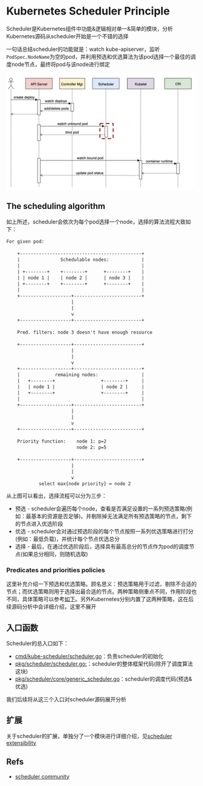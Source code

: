Kubernetes Scheduler Principle
==============================

Scheduler是Kubernetes组件中功能&逻辑相对单一&简单的模块，分析Kubernetes源码从scheduler开始是一个不错的选择

一句话总结scheduler的功能就是：watch kube-apiserver，监听`PodSpec.NodeName`为空的pod，并利用预选和优选算法为该pod选择一个最佳的调度node节点，最终将pod与该node进行绑定

![](images/kubernetes_scheduler.png)

## The scheduling algorithm

如上所述，scheduler会依次为每个pod选择一个node，选择的算法流程大致如下：

```
For given pod:

    +---------------------------------------------+
    |               Schedulable nodes:            |
    |                                             |
    | +--------+    +--------+      +--------+    |
    | | node 1 |    | node 2 |      | node 3 |    |
    | +--------+    +--------+      +--------+    |
    |                                             |
    +-------------------+-------------------------+
                        |
                        |
                        v
    +-------------------+-------------------------+

    Pred. filters: node 3 doesn't have enough resource

    +-------------------+-------------------------+
                        |
                        |
                        v
    +-------------------+-------------------------+
    |             remaining nodes:                |
    |   +--------+                 +--------+     |
    |   | node 1 |                 | node 2 |     |
    |   +--------+                 +--------+     |
    |                                             |
    +-------------------+-------------------------+
                        |
                        |
                        v
    +-------------------+-------------------------+

    Priority function:    node 1: p=2
                          node 2: p=5

    +-------------------+-------------------------+
                        |
                        |
                        v
            select max{node priority} = node 2
```

从上图可以看出，选择流程可以分为三步：

* 预选 - scheduler会遍历每个node，查看是否满足设置的一系列预选策略(例如：最基本的资源是否足够)。并剔除掉无法满足所有预选策略的节点，剩下的节点进入优选阶段
* 优选 - scheduler会对通过预选阶段的每个节点按照一系列优选策略进行打分(例如：最低负载)，并统计每个节点优选总分
* 选择 - 最后，在通过优选阶段后，选择具有最高总分的节点作为pod的调度节点(如果总分相同，则随机选取)

### Predicates and priorities policies

这里补充介绍一下预选和优选策略。顾名思义：预选策略用于过滤，剔除不合适的节点；而优选策略则用于选择出最合适的节点。两种策略侧重点不同，作用阶段也不同，具体策略可以参考[如下](https://github.com/kubernetes/community/blob/master/contributors/devel/sig-scheduling/scheduler_algorithm.md)。另外Kubernetes分别内置了这两种策略，这在后续源码分析中会详细介绍，这里不展开

## 入口函数

Scheduler的总入口如下：

* [cmd/kube-scheduler/scheduler.go](https://github.com/kubernetes/kubernetes/blob/v1.17.4/cmd/kube-scheduler/scheduler.go)：负责scheduler的初始化
* [pkg/scheduler/scheduler.go:](https://github.com/kubernetes/kubernetes/blob/v1.17.4/pkg/scheduler/scheduler.go)：scheduler的整体框架代码(除开了调度算法这块)
* [pkg/scheduler/core/generic_scheduler.go](https://github.com/kubernetes/kubernetes/blob/v1.17.4/pkg/scheduler/core/generic_scheduler.go)：scheduler的调度代码(预选&优选)

我们后续将从这三个入口对scheduler源码展开分析

## 扩展

关于scheduler的扩展，单独分了一个模块进行详细介绍，见[scheduler extensibility](extension/README.md)

## Refs

* [scheduler community](https://github.com/kubernetes/community/blob/master/contributors/devel/sig-scheduling/scheduler.md)